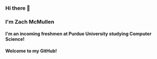 ### Hi there 👋

### I'm Zach McMullen

#### I'm an incoming freshmen at Purdue University studying Computer Science!

#### Welcome to my GitHub!
